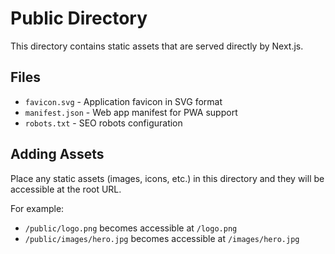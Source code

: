 # Public Directory

This directory contains static assets that are served directly by Next.js.

## Files

- `favicon.svg` - Application favicon in SVG format
- `manifest.json` - Web app manifest for PWA support
- `robots.txt` - SEO robots configuration

## Adding Assets

Place any static assets (images, icons, etc.) in this directory and they will be accessible at the root URL.

For example:
- `/public/logo.png` becomes accessible at `/logo.png`
- `/public/images/hero.jpg` becomes accessible at `/images/hero.jpg`
